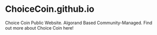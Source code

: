 # ChoiceCoin.github.io
Choice Coin Public Website.
Algorand Based Community-Managed. Find out more about Choice Coin here!
